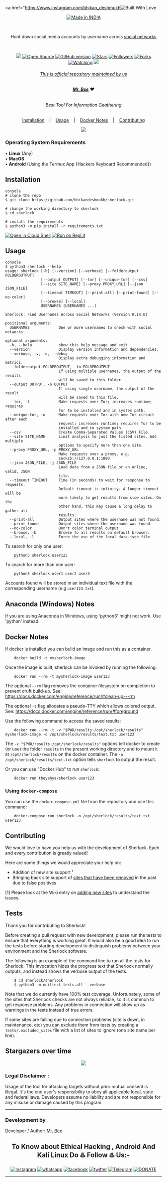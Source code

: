 <p align=center>

  <a href="<https://www.instagram.com/bhikan_deshmukh><img title="Built With Love" src="https://forthebadge.com/images/badges/built-with-love.svg"></p>

<p align=center>
  <a href="https://www.instagram.com/bhikan_deshmukh"><img title="Made in INDIA" src="https://img.shields.io/badge/MADE%20IN-INDIA-SCRIPT?colorA=%23ff8100&colorB=%23017e40&colorC=%23ff0000&style=for-the-badge"></a>
  </p>

  <br>

<p align=center>
  <span>Hunt down social media accounts by username across <a href="https://github.com/bhikandeshmukh/sherlock/blob/main/sites.md">social networks</a></span>
  </p><br>


<p align=center>
  <a target="_blank" href="https://github.com/bhikandeshmukh/sherlock/actions" title="Test Status"><img src="https://github.com/bhikandeshmukh/sherlock/workflows/Tests/badge.svg?branch=main"></a>
  <a href="https://www.instagram.com/bhikan_deshmukh"><img title="Open Source" src="https://img.shields.io/badge/Open%20Source-%E2%99%A5-red" ></a>
  <a href="https://www.instagram.com/bhikan_deshmukh"><img title="GitHub version" src="https://d25lcipzij17d.cloudfront.net/badge.svg?id=gh&type=6&v=5.0.0&x2=0" ></a>
  <a href="https://www.instagram.com/bhikan_deshmukh"><img title="Stars" src="https://img.shields.io/github/stars/bhikandeshmukh/shark?style=social" ></a>
  <a href="https://github.com/bhikandeshmukh/followers"><img title="Followers" src="https://img.shields.io/github/followers/bhikandeshmukh?color=blue&style=flat-square"></a>
  <a href="https://github.com/bhikandeshmukh/sherlock/network/members"><img title="Forks" src="https://img.shields.io/github/forks/bhikandeshmukh/sherlock?color=red&style=flat-square"></a>
  <a href="https://github.com/bhikandeshmukh/sherlock/watchers"><img title="Watching" src="https://img.shields.io/github/watchers/bhikandeshmukh/sherlock?label=Watchers&color=blue&style=flat-square"></a>
  <a href="#"><img src="https://badges.pufler.dev/visits/bhikandeshmukh/Sherlock">
</p>

###### <p align="center">*This is official repository maintained by us*
###### <p align="center"> *[**Mr. Bee**](https://www.instagram.com/bhikan_deshmukh/) ❤️*

###### <p align="center"> Best Tool For Information Geathering

<p align="center">
  <a href="#installation">Installation</a>
  &nbsp;&nbsp;&nbsp;|&nbsp;&nbsp;&nbsp;
  <a href="#usage">Usage</a>
  &nbsp;&nbsp;&nbsp;|&nbsp;&nbsp;&nbsp;
  <a href="#docker-notes">Docker Notes</a>
  &nbsp;&nbsp;&nbsp;|&nbsp;&nbsp;&nbsp;
  <a href="#contributing">Contributing</a>
</p>

<p align="center">
<a href="https://www.instagram.com/bhikan_deshmukh">
<img src="./images/sherlock_demo.gif"/>
</a>
</p>

### Operating System Requirements
• **Linux** (Any) <br>
• **MacOS** <br>
• **Android** (Using the Termux App {Hackers Keyboard Recommended}) <br>

## Installation

```
console
# clone the repo
$ git clone https://github.com/bhikandeshmukh/sherlock.git

# change the working directory to sherlock
$ cd sherlock

# install the requirements
$ python3 -m pip install -r requirements.txt
```

[![Open in Cloud Shell](https://user-images.githubusercontent.com/27065646/92304704-8d146d80-ef80-11ea-8c29-0deaabb1c702.png)](https://console.cloud.google.com/cloudshell/open?git_repo=https://github.com/bhikandeshmukh/sherlock&tutorial=README.md) [![Run on Repl.it](https://user-images.githubusercontent.com/27065646/92304596-bf719b00-ef7f-11ea-987f-2c1f3c323088.png)](https://repl.it/github/bhikandeshmukh/sherlock)

## Usage

```
console
$ python3 sherlock --help
usage: sherlock [-h] [--version] [--verbose] [--folderoutput FOLDEROUTPUT]
                [--output OUTPUT] [--tor] [--unique-tor] [--csv]
                [--site SITE_NAME] [--proxy PROXY_URL] [--json JSON_FILE]
                [--timeout TIMEOUT] [--print-all] [--print-found] [--no-color]
                [--browse] [--local]
                USERNAMES [USERNAMES ...]

Sherlock: Find Usernames Across Social Networks (Version 0.14.0)

positional arguments:
  USERNAMES             One or more usernames to check with social networks.

optional arguments:
  -h, --help            show this help message and exit
  --version             Display version information and dependencies.
  --verbose, -v, -d, --debug
                        Display extra debugging information and metrics.
  --folderoutput FOLDEROUTPUT, -fo FOLDEROUTPUT
                        If using multiple usernames, the output of the results
                        will be saved to this folder.
  --output OUTPUT, -o OUTPUT
                        If using single username, the output of the result
                        will be saved to this file.
  --tor, -t             Make requests over Tor; increases runtime; requires
                        Tor to be installed and in system path.
  --unique-tor, -u      Make requests over Tor with new Tor circuit after each
                        request; increases runtime; requires Tor to be
                        installed and in system path.
  --csv                 Create Comma-Separated Values (CSV) File.
  --site SITE_NAME      Limit analysis to just the listed sites. Add multiple
                        options to specify more than one site.
  --proxy PROXY_URL, -p PROXY_URL
                        Make requests over a proxy. e.g.
                        socks5://127.0.0.1:1080
  --json JSON_FILE, -j JSON_FILE
                        Load data from a JSON file or an online, valid, JSON
                        file.
  --timeout TIMEOUT     Time (in seconds) to wait for response to requests.
                        Default timeout is infinity. A longer timeout will be
                        more likely to get results from slow sites. On the
                        other hand, this may cause a long delay to gather all
                        results.
  --print-all           Output sites where the username was not found.
  --print-found         Output sites where the username was found.
  --no-color            Don't color terminal output
  --browse, -b          Browse to all results on default browser.
  --local, -l           Force the use of the local data.json file.
```

To search for only one user:
```
    python3 sherlock user123
```
To search for more than one user:
```
    python3 sherlock user1 user2 user3
```

Accounts found will be stored in an individual text file with the corresponding username (e.g `user123.txt`).

## Anaconda (Windows) Notes

If you are using Anaconda in Windows, using 'python3' might not work. Use 'python' instead.

## Docker Notes

If docker is installed you can build an image and run this as a container.
```
    docker build -t mysherlock-image .
```
Once the image is built, sherlock can be invoked by running the following:
```
    docker run --rm -t mysherlock-image user123
```
The optional `--rm` flag removes the container filesystem on completion to prevent cruft build-up. See: <https://docs.docker.com/engine/reference/run/#clean-up---rm>

The optional `-t` flag allocates a pseudo-TTY which allows colored output. See: <https://docs.docker.com/engine/reference/run/#foreground>

Use the following command to access the saved results:
```
    docker run --rm -t -v "$PWD/results:/opt/sherlock/results" mysherlock-image -o /opt/sherlock/results/text.txt user123
```
The `-v "$PWD/results:/opt/sherlock/results"` options tell docker to create (or use) the folder `results` in the
present working directory and to mount it at `/opt/sherlock/results` on the docker container.
The `-o /opt/sherlock/results/text.txt` option tells `sherlock` to output the result.

Or you can use "Docker Hub" to run `sherlock`:
```
    docker run theyahya/sherlock user123
```
### Using `docker-compose`

You can use the `docker-compose.yml` file from the repository and use this command:
```
    docker-compose run sherlock -o /opt/sherlock/results/text.txt user123
```
## Contributing

We would love to have you help us with the development of Sherlock. Each and every contribution is greatly valued!

Here are some things we would appreciate your help on:

-   Addition of new site support ¹
-   Bringing back site support of [sites that have been removed](removed_sites.md) in the past due to false positives

[1] Please look at the Wiki entry on [adding new sites](https://github.com/bhikandeshmukh/sherlock/wiki/Adding-Sites-To-Sherlock)
to understand the issues.

## Tests

Thank you for contributing to Sherlock!

Before creating a pull request with new development, please run the tests
to ensure that everything is working great.  It would also be a good idea to run the tests
before starting development to distinguish problems between your
environment and the Sherlock software.

The following is an example of the command line to run all the tests for
Sherlock.  This invocation hides the progress text that Sherlock normally
outputs, and instead shows the verbose output of the tests.
```
    $ cd sherlock/sherlock
    $ python3 -m unittest tests.all --verbose
```
Note that we do currently have 100% test coverage.  Unfortunately, some of
the sites that Sherlock checks are not always reliable, so it is common
to get response problems.  Any problems in connection will show up as
warnings in the tests instead of true errors.

If some sites are failing due to connection problems (site is down, in maintenance, etc)
you can exclude them from tests by creating a `tests/.excluded_sites` file with a
list of sites to ignore (one site name per line).

## Stargazers over time

<p align="center">
<a href="https://www.instagram.com/bhikan_deshmukh">
<img src="./images/pic3.svg"/>
</a>
</p>

### Legal Disclaimer :

Usage of the tool for attacking targets without prior mutual consent is illegal. It's the end user's responsibility to obey all applicable local, state and federal laws. Developers assume no liability and are not responsible for any misuse or damage caused by this program

-------------------------------------------------------------------------------------

### Development by

Developer / Author: [Mr. Bee](https://www.instagram.com/bhikan_deshmukh/)

### <h2 align="center">To Know about Ethical Hacking , Android And Kali Linux Do ♨️ Follow ♨️ Us:-</h2>
<p align="center">
<a href="https://www.instagram.com/bhikan_deshmukh/"><img title="Instagram" src="https://img.shields.io/badge/instagram-%23E4405F.svg?&style=for-the-badge&logo=instagram&logoColor=white"></a>
<a href="https://wa.me/918600525401"><img title="whatsapp" src="https://img.shields.io/badge/WHATSAPP-%2325D366.svg?&style=for-the-badge&logo=whatsapp&logoColor=white"></a>
<a href="https://www.facebook.com/thebhikandeshmukh"><img title="facebook" src="https://img.shields.io/badge/facebook-%231877F2.svg?&style=for-the-badge&logo=facebook&logoColor=white"></a>
<a href="https://www.twitter.com/bhikan_deshmukh/"><img title="twitter" src="https://img.shields.io/badge/twitter-%231DA1F2.svg?&style=for-the-badge&logo=twitter&logoColor=white"></a>
<a href="https://t.me/dev_aladdin"><img title="Telegram" src="https://img.shields.io/badge/Telegram-blue?style=for-the-badge&logo=Telegram"></a>
<a href="https://rzp.io/l/mrbee"><img title="DONATE" src="https://img.shields.io/badge/DONATE-yellow?style=for-the-badge&logo=google-pay"></a>
</p>

-------------------------------------------------------------------------------------

